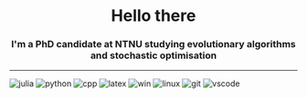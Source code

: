<h1 align="center">Hello there</h1>
<h3 align="center">I'm a PhD candidate at NTNU studying evolutionary algorithms and stochastic optimisation</h3>

<hr>

![julia](https://img.shields.io/badge/-Julia-00509e?style=flat&logo=julia&logoColor=white)
![python](https://img.shields.io/badge/-Python-00509e?style=flat&logo=python&logoColor=white)
![cpp](https://img.shields.io/badge/-C++-00509e?style=flat&logo=cplusplus)
![latex](https://img.shields.io/badge/-LaTeX-00509e?style=flat&logo=latex)
![win](https://img.shields.io/badge/-Win-00509e?style=flat&logo=windows)
![linux](https://img.shields.io/badge/-Linux-00509e?style=flat&logo=linux)
![git](https://img.shields.io/badge/-git-00509e?style=flat&logo=git)
![vscode](https://img.shields.io/badge/-VS_Code-00509e?style=flat&logo=visualstudiocode)
